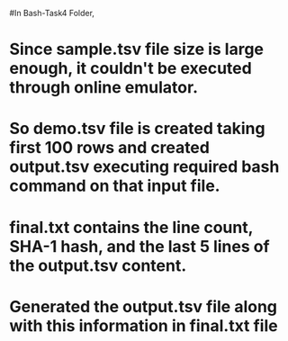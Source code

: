 #In Bash-Task4 Folder, 
# Since sample.tsv file size is large enough, it couldn't be executed through online emulator.
# So demo.tsv file is created taking first 100 rows and created output.tsv executing required bash command on that input file.


# final.txt contains the line count, SHA-1 hash, and the last 5 lines of the output.tsv content. 
# Generated the output.tsv file along with this information in final.txt file
